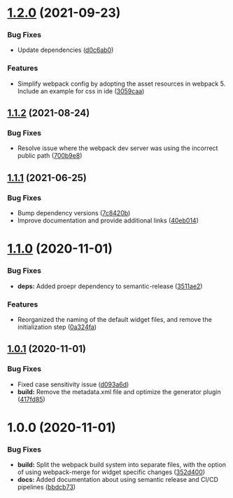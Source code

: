 # [1.2.0](https://github.com/ptc-iot-sharing/ThingworxDemoWebpackWidget/compare/v1.1.2...v1.2.0) (2021-09-23)


### Bug Fixes

* Update dependencies ([d0c6ab0](https://github.com/ptc-iot-sharing/ThingworxDemoWebpackWidget/commit/d0c6ab0077397b044a40dbc96bf0165bed45d5d7))


### Features

* Simplify webpack config by adopting the asset resources in webpack 5. Include an example for css in ide ([3059caa](https://github.com/ptc-iot-sharing/ThingworxDemoWebpackWidget/commit/3059caa682cdad7b7359f8857dcd35937fd7aedc))

## [1.1.2](https://github.com/ptc-iot-sharing/ThingworxDemoWebpackWidget/compare/v1.1.1...v1.1.2) (2021-08-24)


### Bug Fixes

* Resolve issue where the webpack dev server was using the incorrect public path ([700b9e8](https://github.com/ptc-iot-sharing/ThingworxDemoWebpackWidget/commit/700b9e861ddd0c38819c1c1d8f1382d7e3183e0e))

## [1.1.1](https://github.com/ptc-iot-sharing/ThingworxDemoWebpackWidget/compare/v1.1.0...v1.1.1) (2021-06-25)


### Bug Fixes

* Bump dependency versions ([7c8420b](https://github.com/ptc-iot-sharing/ThingworxDemoWebpackWidget/commit/7c8420bd063c898ce78da482c93eafefe469a4a7))
* Improve documentation and provide additional links ([40eb014](https://github.com/ptc-iot-sharing/ThingworxDemoWebpackWidget/commit/40eb014db2eb8d06b103adbed3e2d0b90e4a3f6b))

# [1.1.0](https://github.com/ptc-iot-sharing/ThingworxDemoWebpackWidget/compare/v1.0.1...v1.1.0) (2020-11-01)


### Bug Fixes

* **deps:** Added proepr dependency to semantic-release ([3511ae2](https://github.com/ptc-iot-sharing/ThingworxDemoWebpackWidget/commit/3511ae2c5b0912d7f3add5182fd691217be7cd8f))


### Features

* Reorganized the naming of the default widget files, and remove the initialization step ([0a324fa](https://github.com/ptc-iot-sharing/ThingworxDemoWebpackWidget/commit/0a324fa89e402630c252a3e84f52ea69a51fc6e8))

## [1.0.1](https://github.com/ptc-iot-sharing/ThingworxDemoWebpackWidget/compare/v1.0.0...v1.0.1) (2020-11-01)


### Bug Fixes

* Fixed case sensitivity issue ([d093a6d](https://github.com/ptc-iot-sharing/ThingworxDemoWebpackWidget/commit/d093a6d694ff38114580c69b6405565da03630a6))
* **build:** Remove the metadata.xml file and optimize the generator plugin ([417fd85](https://github.com/ptc-iot-sharing/ThingworxDemoWebpackWidget/commit/417fd8539663ff87ed25e80ec84e756d3b30fabf))

# 1.0.0 (2020-11-01)


### Bug Fixes

* **build:** Split the webpack build system into separate files, with the option of using webpack-merge for widget specific changes ([352d400](https://github.com/ptc-iot-sharing/ThingworxDemoWebpackWidget/commit/352d4006d325d2d1481e4c54ea5d93887ddf67a9))
* **docs:** Added documentation about using semantic release and CI/CD pipelines ([bbdcb73](https://github.com/ptc-iot-sharing/ThingworxDemoWebpackWidget/commit/bbdcb73982c3ed8b639f06f9128d730f0ea707d6))
